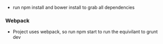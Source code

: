 - run npm install and bower install to grab all dependencies

### Webpack
- Project uses webpack, so run npm start to run the equivilant to grunt dev
